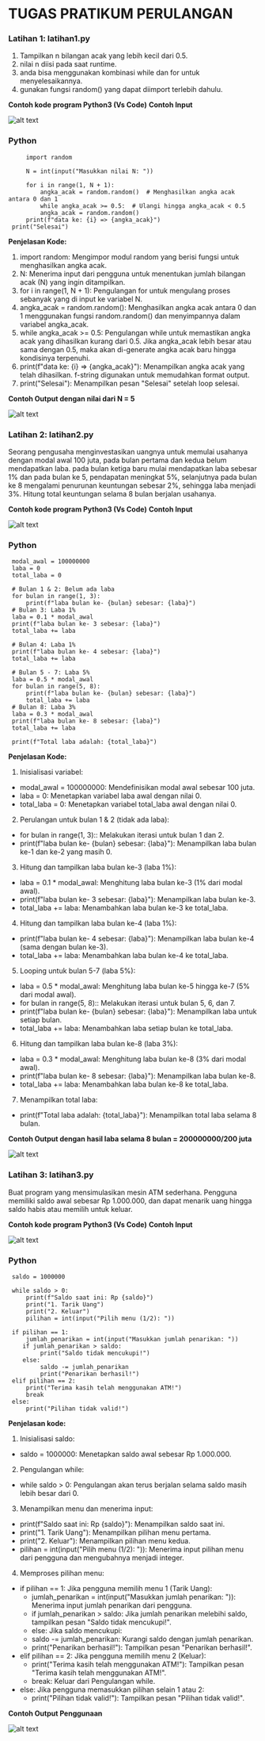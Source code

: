 # TUGAS PRATIKUM PERULANGAN

### Latihan 1: latihan1.py
1.	Tampilkan n bilangan acak yang lebih kecil dari 0.5.
2.	nilai n diisi pada saat runtime.
3.	anda bisa menggunakan kombinasi while dan for untuk menyelesaikannya.
4.	gunakan fungsi random() yang dapat diimport terlebih dahulu.

**Contoh kode program Python3 (Vs Code)**
**Contoh Input**

 ![alt text](image.png)

### Python
         import random

         N = int(input("Masukkan nilai N: "))

         for i in range(1, N + 1):
             angka_acak = random.random()  # Menghasilkan angka acak antara 0 dan 1
             while angka_acak >= 0.5:  # Ulangi hingga angka_acak < 0.5
             angka_acak = random.random()
         print(f"data ke: {i} => {angka_acak}")
     print("Selesai")

**Penjelasan Kode:**
1.	import random: Mengimpor modul random yang berisi fungsi untuk menghasilkan angka acak.
2.	N: Menerima input dari pengguna untuk menentukan jumlah bilangan acak (N) yang ingin ditampilkan. 
3.	for i in range(1, N + 1): Pengulangan for untuk mengulang proses sebanyak yang di input ke variabel N.
4.	angka_acak = random.random(): Menghasilkan angka acak antara 0 dan 1 menggunakan fungsi random.random() dan menyimpannya dalam variabel angka_acak.
5.	while angka_acak >= 0.5: Pengulangan while untuk memastikan angka acak yang dihasilkan kurang dari 0.5. Jika angka_acak lebih besar atau sama dengan 0.5, maka akan di-generate angka acak baru hingga kondisinya terpenuhi.
6.	print(f"data ke: {i} => {angka_acak}"): Menampilkan angka acak yang telah dihasilkan. f-string digunakan untuk memudahkan format output.
7.	print("Selesai"): Menampilkan pesan "Selesai" setelah loop selesai.

**Contoh Output dengan nilai dari N = 5**

 ![alt text](image-1.png)

### Latihan 2: latihan2.py 
Seorang pengusaha menginvestasikan uangnya untuk memulai usahanya dengan modal awal 100 juta, pada bulan pertama dan kedua belum mendapatkan laba. pada bulan ketiga baru mulai mendapatkan laba sebesar 1% dan pada bulan ke 5, pendapatan meningkat 5%, selanjutnya pada bulan ke 8 mengalami penurunan keuntungan sebesar 2%, sehingga laba menjadi 3%. Hitung total keuntungan selama 8 bulan berjalan usahanya.

**Contoh kode program Python3 (Vs Code)**
**Contoh Input**

 ![alt text](image-2.png)

### Python
     modal_awal = 100000000
     laba = 0
     total_laba = 0

     # Bulan 1 & 2: Belum ada laba
     for bulan in range(1, 3):
         print(f"laba bulan ke- {bulan} sebesar: {laba}")
     # Bulan 3: Laba 1%
     laba = 0.1 * modal_awal
     print(f"laba bulan ke- 3 sebesar: {laba}")
     total_laba += laba

     # Bulan 4: Laba 1%
     print(f"laba bulan ke- 4 sebesar: {laba}")
     total_laba += laba

     # Bulan 5 - 7: Laba 5%
     laba = 0.5 * modal_awal
     for bulan in range(5, 8):
         print(f"laba bulan ke- {bulan} sebesar: {laba}")
         total_laba += laba
     # Bulan 8: Laba 3%
     laba = 0.3 * modal_awal
     print(f"laba bulan ke- 8 sebesar: {laba}")
     total_laba += laba

     print(f"Total laba adalah: {total_laba}")


**Penjelasan Kode:**
1.	Inisialisasi variabel:
 * modal_awal = 100000000: Mendefinisikan modal awal sebesar 100 juta.
 * laba = 0: Menetapkan variabel laba awal dengan nilai 0.
 * total_laba = 0: Menetapkan variabel total_laba awal dengan nilai 0.
2.	Perulangan untuk bulan 1 & 2 (tidak ada laba):
 * for bulan in range(1, 3):: Melakukan iterasi untuk bulan 1 dan 2.
 * print(f"laba bulan ke- {bulan} sebesar: {laba}"): Menampilkan laba bulan ke-1 dan ke-2 yang masih 0.
3.	Hitung dan tampilkan laba bulan ke-3 (laba 1%):
 * laba = 0.1 * modal_awal: Menghitung laba bulan ke-3 (1% dari modal awal).
 * print(f"laba bulan ke- 3 sebesar: {laba}"): Menampilkan laba bulan ke-3.
 * total_laba += laba: Menambahkan laba bulan ke-3 ke total_laba.
4.	Hitung dan tampilkan laba bulan ke-4 (laba 1%):
 * print(f"laba bulan ke- 4 sebesar: {laba}"): Menampilkan laba bulan ke-4 (sama dengan bulan ke-3).
 * total_laba += laba: Menambahkan laba bulan ke-4 ke total_laba.
5.	Looping untuk bulan 5-7 (laba 5%):
 * laba = 0.5 * modal_awal: Menghitung laba bulan ke-5 hingga ke-7 (5% dari modal awal).
 * for bulan in range(5, 8):: Melakukan iterasi untuk bulan 5, 6, dan 7.
 * print(f"laba bulan ke- {bulan} sebesar: {laba}"): Menampilkan laba untuk setiap bulan.
 * total_laba += laba: Menambahkan laba setiap bulan ke total_laba.
6.	Hitung dan tampilkan laba bulan ke-8 (laba 3%):
 * laba = 0.3 * modal_awal: Menghitung laba bulan ke-8 (3% dari modal awal).
 * print(f"laba bulan ke- 8 sebesar: {laba}"): Menampilkan laba bulan ke-8.
 * total_laba += laba: Menambahkan laba bulan ke-8 ke total_laba.
7.	Menampilkan total laba:
 * print(f"Total laba adalah: {total_laba}"): Menampilkan total laba selama 8 bulan.

**Contoh Output dengan hasil laba selama 8 bulan = 200000000/200 juta**

 ![alt text](image-3.png)

### Latihan 3: latihan3.py 
Buat program yang mensimulasikan mesin ATM sederhana. Pengguna memiliki saldo awal sebesar Rp 1.000.000, dan dapat menarik uang hingga saldo habis atau memilih untuk keluar.

**Contoh kode program Python3 (Vs Code)**
**Contoh Input**

 ![alt text](image-4.png)
 
### Python
     saldo = 1000000

     while saldo > 0:
         print(f"Saldo saat ini: Rp {saldo}")
         print("1. Tarik Uang")
         print("2. Keluar")
         pilihan = int(input("Pilih menu (1/2): "))

     if pilihan == 1:
         jumlah_penarikan = int(input("Masukkan jumlah penarikan: "))
        if jumlah_penarikan > saldo:
             print("Saldo tidak mencukupi!")
        else:
             saldo -= jumlah_penarikan
             print("Penarikan berhasil!")
     elif pilihan == 2:
         print("Terima kasih telah menggunakan ATM!")
         break
     else:
         print("Pilihan tidak valid!")

**Penjelasan kode:**
1.	Inisialisasi saldo:
 * saldo = 1000000: Menetapkan saldo awal sebesar Rp 1.000.000.
2.	Pengulangan while:
 * while saldo > 0: Pengulangan akan terus berjalan selama saldo masih lebih besar dari 0.
3.	Menampilkan menu dan menerima input:
 * print(f"Saldo saat ini: Rp {saldo}"): Menampilkan saldo saat ini.
 * print("1. Tarik Uang"): Menampilkan pilihan menu pertama.
 * print("2. Keluar"): Menampilkan pilihan menu kedua.
 * pilihan = int(input("Pilih menu (1/2): ")): Menerima input pilihan menu dari pengguna dan mengubahnya menjadi integer.
4.	Memproses pilihan menu:
 * if pilihan == 1: Jika pengguna memilih menu 1 (Tarik Uang): 
     * jumlah_penarikan = int(input("Masukkan jumlah penarikan: ")): Menerima input jumlah penarikan dari pengguna.
     * if jumlah_penarikan > saldo: Jika jumlah penarikan melebihi saldo, tampilkan pesan "Saldo tidak mencukupi!".
     * else: Jika saldo mencukupi: 
     * saldo -= jumlah_penarikan: Kurangi saldo dengan jumlah penarikan.
     * print("Penarikan berhasil!"): Tampilkan pesan "Penarikan berhasil!".
 * elif pilihan == 2: Jika pengguna memilih menu 2 (Keluar): 
     * print("Terima kasih telah menggunakan ATM!"): Tampilkan pesan "Terima kasih telah menggunakan ATM!".
     * break: Keluar dari Pengulangan while.
 * else: Jika pengguna memasukkan pilihan selain 1 atau 2: 
     * print("Pilihan tidak valid!"): Tampilkan pesan "Pilihan tidak valid!".

**Contoh Output Penggunaan**
 
![alt text](image-5.png)
